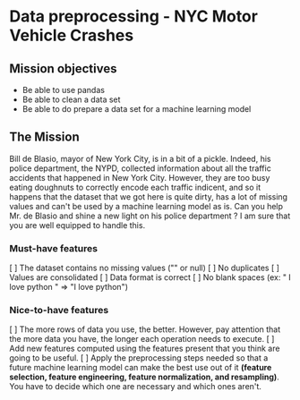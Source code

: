# Data preprocessing - NYC Motor Vehicle Crashes

## Mission objectives

- Be able to use pandas
- Be able to clean a data set
- Be able to do prepare a data set for a machine learning model

## The Mission

Bill de Blasio, mayor of New York City, is in a bit of a pickle. Indeed, his police department, the NYPD, collected information about all the traffic accidents that happened in New York City. However, they are too busy eating doughnuts to correctly encode each traffic indicent, and so it happens that the dataset that we got here is quite dirty, has a lot of missing values and can't be used by a machine learning model as is.
Can you help Mr. de Blasio and shine a new light on his police department ?
I am sure that you are well equipped to handle this.

### Must-have features

[ ] The dataset contains no missing values ("" or null)
[ ] No duplicates
[ ] Values are consolidated
[ ] Data format is correct
[ ] No blank spaces (ex: " I love python " => "I love python")

### Nice-to-have features

[ ] The more rows of data you use, the better. However, pay attention that the more data you have, the longer each operation needs to execute.
[ ] Add new features computed using the features present that you think are going to be useful.
[ ] Apply the preprocessing steps needed so that a future machine learning model can make the best use out of it **(feature selection, feature engineering, feature normalization, and resampling)**. You have to decide which one are necessary and which ones aren't.
